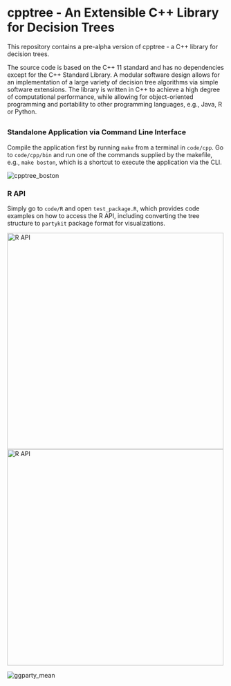 # cpptree - An Extensible C++ Library for Decision Trees

This repository contains a pre-alpha version of cpptree - a C++ library for decision trees.

The source code is based on the C++ 11 standard and has no dependencies except for the C++ Standard Library.
A modular software design allows for an implementation of a large variety of decision tree algorithms via simple software extensions.
The library is written in C++ to achieve a high degree of computational performance, while allowing for object-oriented programming and portability to other programming languages, e.g., Java, R or Python.

##

### Standalone Application via Command Line Interface

Compile the application first by running `make` from a terminal in `code/cpp`. Go to `code/cpp/bin` and run one of the commands supplied by the makefile, e.g., `make boston`, which is a shortcut to execute the application via the CLI.

![cpptree_boston](https://github.com/user-attachments/assets/2a144357-6f76-4d9c-8555-d65b2f44ff14)

### R API

Simply go to `code/R` and open `test_package.R`, which provides code examples on how to access the R API, including converting the tree structure to `partykit` package format for visualizations.

<img src="https://github.com/user-attachments/assets/e03a78c9-6447-41c5-b396-90ca3d1a0567" alt="R API" width="500"/>

<img src="https://github.com/user-attachments/assets/38b24272-6268-46f7-a12a-bf07c2218cc1" alt="R API" width="500"/>



![ggparty_mean](https://github.com/user-attachments/assets/bf0d2dd8-404e-47c8-9d53-f2b5ce18a961)




